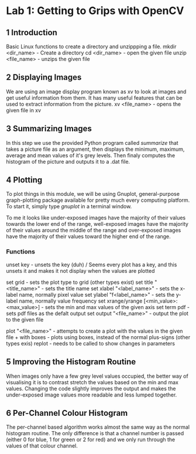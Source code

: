 # Lab 1: Getting to Grips with OpenCV

## 1 Introduction
Basic Linux functions to create a directory and unzippping a file.
mkdir <dir_name> - Create a directory
cd <dir_name> - open the given file
unzip <file_name> - unzips the given file

## 2 Displaying Images
We are using an image display program known as xv to look at images and get useful information from them. It has many useful features that can be used to extract information from the picture.
xv <file_name> - opens the given file in xv

## 3 Summarizing Images
In this step we use the provided Python program called *summarize* that takes a picture file as an argument, then displays the minimum, maximum, average and mean values of it's grey levels. Then finaly computes the histogram of the picture and outputs it to a .dat file.

## 4 Plotting
To plot things in this module, we will be using Gnuplot, general-purpose graph-plotting package available for pretty much every computing platform.
To start it, simply type *gnuplot* in a terminal window.

To me it looks like under-exposed images have the majority of their values towards the lower end of the range, well-exposed images have the majority of their values around the middle of the range and over-exposed images have the majority of their values toward the higher end of the range.

### Functions
unset key - unsets the key (duh) / Seems every plot has a key, and this unsets it and makes it not display when the values are plotted

set grid - sets the plot type to grid (other types exist)
set title "<title_name>" -  sets the title name
set xlabel "<label_name>" - sets the x-label name, normally pixel value 
set ylabel "f<label_name>" - sets the y-label name, normally value frequency
set xrange/yrange [<min_value>:<max_value>] - sets the min and max values of the given axis
set term pdf - sets pdf files as the defalt output
set output "<file_name>" - output the plot to the given file

plot "<file_name>" - attempts to create a plot with the values in the given file
	+ with boxes - plots using boxes, instead of the normal plus-signs (other types exis)
replot - needs to be called to show changes in parameters

## 5 Improving the Histogram Routine
When images only have a few grey level values occupied, the better way of visualising it is to contrast stretch the values based on the min and max values.
Changing the code slightly improves the output and makes the under-exposed image values more readable and less lumped together.

## 6 Per-Channel Colour Histogram
The per-channel based algorithm works almost the same way as the normal histogram routine. The only difference is that a channel number is passed (either 0 for blue, 1 for green or 2 for red) and we only run through the values of that colour channel.

